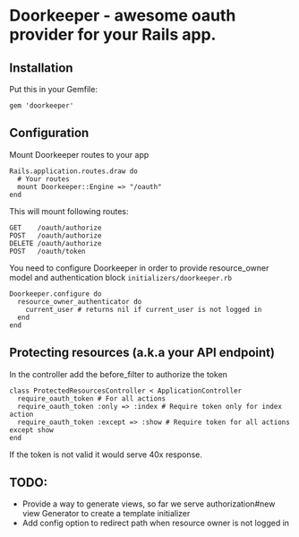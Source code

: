 # Doorkeeper - awesome oauth provider for your Rails app.

## Installation

Put this in your Gemfile:

    gem 'doorkeeper'

## Configuration

Mount Doorkeeper routes to your app

    Rails.application.routes.draw do
      # Your routes
      mount Doorkeeper::Engine => "/oauth"
    end

This will mount following routes:

    GET    /oauth/authorize
    POST   /oauth/authorize
    DELETE /oauth/authorize
    POST   /oauth/token

You need to configure Doorkeeper in order to provide resource_owner model and authentication block `initializers/doorkeeper.rb`

    Doorkeeper.configure do
      resource_owner_authenticator do
        current_user # returns nil if current_user is not logged in
      end
    end

## Protecting resources (a.k.a your API endpoint)

In the controller add the before_filter to authorize the token

    class ProtectedResourcesController < ApplicationController
      require_oauth_token # For all actions
      require_oauth_token :only => :index # Require token only for index action
      require_oauth_token :except => :show # Require token for all actions except show
    end

If the token is not valid it would serve 40x response.

## TODO:

- Provide a way to generate views, so far we serve authorization#new view Generator to create a template initializer
- Add config option to redirect path when resource owner is not logged in
